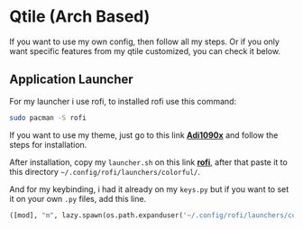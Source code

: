 # Qtile (Arch Based)
If you want to use my own config, then follow all my steps.
Or if you only want specific features from my qtile customized, you can check it below.

## Application Launcher
For my launcher i use rofi, to installed rofi use this command:

```bash
sudo pacman -S rofi
```

If you want to use my theme, just go to this link **[Adi1090x](https://github.com/adi1090x/rofi#installation)** and follow the steps for installation.

After installation, copy my ```launcher.sh``` on this link **[rofi](https://github.com/igmt-official/dotfiles/tree/main/config/.config/rofi/launchers/colorful)**,
after that paste it to this directory ```~/.config/rofi/launchers/colorful/```.

And for my keybinding, i had it already on my ```keys.py``` but if you want to set it on your own ```.py``` files, add this line.
```python
([mod], "m", lazy.spawn(os.path.expanduser('~/.config/rofi/launchers/colorful/launcher.sh'))),
```
